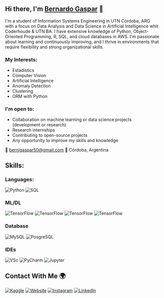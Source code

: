 ## Hi there, I'm [Bernardo Gaspar](https://bernardogaspar.com) 👋

I'm a student of Information Systems Engineering in UTN Córdoba, ARG with a focus on Data Analysis and Data Science in Artificial Intelligence whit Coderhoude & UTN BA. I have extensive knowledge of Python, Object-Oriented Programming, R, SQL, and cloud databases in AWS. I'm passionate about learning and continuously improving, and I thrive in environments that require flexibility and strong organizational skills.

### My Interests:

- Estadistics
- Computer Vision
- Artificial Intelligence
- Anomaly Detection
- Clustering
- ORM with Python

### I'm open to:

- Collaboration on machine learning or data science projects (development or research)
- Research internships
- Contributing to open-source projects
- Any opportunity to improve my skills and knowledge

📨 bernigaspar50@gmail.com
📍 Córdoba, Argentina

## Skills:

### Languages:

![Python](https://camo.githubusercontent.com/07858da9ad3cd19f1e10777508bf1b5470f22f8eb0b3ceaa425e2ff85461e30e/68747470733a2f2f696d672e736869656c64732e696f2f62616467652f507974686f6e2d3337373641423f7374796c653d666f722d7468652d6261646765266c6f676f3d707974686f6e266c6f676f436f6c6f723d7768697465) ![SQL](https://img.shields.io/badge/SQL-4479A1?style=for-the-badge&logo=postgresql&logoColor=white)



### ML/DL

![TensorFlow](https://camo.githubusercontent.com/f29537192b2a1d611b20ec3a4779e57424838bc7a9e5237efbb035c8e9f2cebd/68747470733a2f2f696d672e736869656c64732e696f2f62616467652f54656e736f72466c6f772d4646364630303f7374796c653d666f722d7468652d6261646765266c6f676f3d74656e736f72666c6f77266c6f676f436f6c6f723d7768697465)  ![TensorFlow](https://camo.githubusercontent.com/0ad18fa0ec11eec42003562b40a61f4d8643454535b4f3b167bdde4a308b8491/68747470733a2f2f696d672e736869656c64732e696f2f62616467652f7363696b69742d2d6c6561726e2d2532334637393331452e7376673f7374796c653d666f722d7468652d6261646765266c6f676f3d7363696b69742d6c6561726e266c6f676f436f6c6f723d7768697465)  ![TensorFlow](https://camo.githubusercontent.com/201e0e586a865b19eef2e2d271662d9b4304757ff6710b7e4ccebf7b99fe7873/68747470733a2f2f696d672e736869656c64732e696f2f62616467652f6e756d70792d2532333031333234332e7376673f7374796c653d666f722d7468652d6261646765266c6f676f3d6e756d7079266c6f676f436f6c6f723d7768697465)  ![TensorFlow](https://camo.githubusercontent.com/359e8bd60db3176dc0ee702c7e51b8c71d5b2a3a7ea1e6b26c066f77ed343ac9/68747470733a2f2f696d672e736869656c64732e696f2f62616467652f70616e6461732d2532333135303435382e7376673f7374796c653d666f722d7468652d6261646765266c6f676f3d70616e646173266c6f676f436f6c6f723d7768697465)


### Database
![MySQL](https://camo.githubusercontent.com/2449c5a2427e05c09b843029cff7898df305c5697bbe64c7c12f1ccdc99c2705/68747470733a2f2f696d672e736869656c64732e696f2f62616467652f4d7953514c2d3030303030463f7374796c653d666f722d7468652d6261646765266c6f676f3d6d7973716c266c6f676f436f6c6f723d7768697465)   ![PosgreSQL](https://camo.githubusercontent.com/4aed80090cf6326364d8fbc173e9d307293da717b071823b37d3514afcbcd98e/68747470733a2f2f696d672e736869656c64732e696f2f62616467652f506f737467726553514c2d3331363139323f7374796c653d666f722d7468652d6261646765266c6f676f3d706f737467726573716c266c6f676f436f6c6f723d7768697465)


### IDEs

![VSc](https://camo.githubusercontent.com/3e78414c94a71a544ae82fbe7a2e9d6f0863521d15fde32d2c299cabfbcb9c23/68747470733a2f2f696d672e736869656c64732e696f2f62616467652f56697375616c25323053747564696f253230436f64652d3030373864372e7376673f7374796c653d666f722d7468652d6261646765266c6f676f3d76697375616c2d73747564696f2d636f6465266c6f676f436f6c6f723d7768697465)   ![PyCharm](https://camo.githubusercontent.com/bc4c6bb49f5092d7ee6c1513287a710710c159641504f0a0bb7d2d91e2a0fb60/68747470733a2f2f696d672e736869656c64732e696f2f62616467652f7079636861726d2d3134333f7374796c653d666f722d7468652d6261646765266c6f676f3d7079636861726d266c6f676f436f6c6f723d626c61636b26636f6c6f723d626c61636b266c6162656c436f6c6f723d677265656e)   ![Jupyter](https://camo.githubusercontent.com/0e0f1fb94d3602f6c88fc264493c7c72452fbe16df2f6ba0052ebf2fac6d0663/68747470733a2f2f696d672e736869656c64732e696f2f62616467652f6a7570797465722d2532334641304630302e7376673f7374796c653d666f722d7468652d6261646765266c6f676f3d6a757079746572266c6f676f436f6c6f723d7768697465)


## Contact With Me 🌍

[![Kaggle](https://img.shields.io/badge/Kaggle-000000?style=for-the-badge&logo=kaggle&logoColor=white)](https://www.kaggle.com/tuusuario) 
[![Website](https://img.shields.io/badge/Web-000000?style=for-the-badge&logo=googlechrome&logoColor=white)](https://tuweb.com) 
[![Instagram](https://img.shields.io/badge/Instagram-000000?style=for-the-badge&logo=instagram&logoColor=white)](https://www.instagram.com/tuusuario) 
[![LinkedIn](https://img.shields.io/badge/LinkedIn-000000?style=for-the-badge&logo=linkedin&logoColor=white)](https://www.linkedin.com/in/tuusuario/) 


